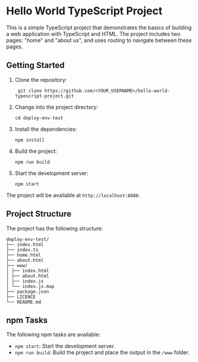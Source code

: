 # Hello World TypeScript Project

This is a simple TypeScript project that demonstrates the basics of building a web application with TypeScript and HTML. The project includes two pages: "home" and "about us", and uses routing to navigate between these pages.

## Getting Started

1. Clone the repository:

   ```shell
    git clone https://github.com/<YOUR_USERNAME>/hello-world-typescript-project.git
   ```

2. Change into the project directory:

   ```shell
   cd deploy-env-test
   ```

3. Install the dependencies:

   ```shell
   npm install
   ```

4. Build the project:

   ```shell
   npm run build
   ```

5. Start the development server:

   ```shell
   npm start
   ```

The project will be available at `http://localhost:8080`.

## Project Structure

The project has the following structure:

```
deploy-env-test/
├── index.html
├── index.ts
├── home.html
├── about.html
├── www/
│ ├── index.html
│ ├── about.html
│ ├── index.js
│ └── index.js.map
├── package.json
├── LICENCE
└── README.md
```

## npm Tasks

The following npm tasks are available:

- `npm start`: Start the development server.
- `npm run build`: Build the project and place the output in the `/www` folder.

